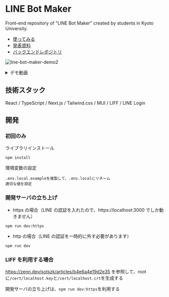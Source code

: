# LINE Bot Maker


Front-end repository of "LINE Bot Maker" created by students in Kyoto University.

- [使ってみる](https://lbm.vercel.app/)
- [発表資料](https://docs.google.com/presentation/d/1ppaFRecLssDuJEaxndWJUHQG2cfsEdfi/edit#slide=id.p1)
- [バックエンドレポジトリ](https://github.com/xiaogeamadeus/linebot_backend2)

![line-bot-maker-demo2](https://user-images.githubusercontent.com/38308823/181484172-08841425-61c8-4214-8835-27a12ef3211c.gif)

<details>
<summary>デモ動画</summary>
<video src="https://user-images.githubusercontent.com/38308823/181482489-abe26305-c1b3-4d2c-9475-1589c003afad.mp4"></video>
</details>

## 技術スタック

React / TypeScript / Next.js / Tailwind.css / MUI / LIFF / LINE Login

## 開発

### 初回のみ

ライブラリインストール

```
npm install
```

環境変数の設定

```
.env.local.exampleを複製して、.env.localにリネーム
適切な値を設定
```

### 開発サーバの立ち上げ

- https の場合（LINE の認証を入れたので、https://localhost:3000 でしか動きません）

```
npm run dev:https
```

- http の場合（LINE の認証を一時的に外す必要があります）

```
npm run dev
```

### LIFF を利用する場合

https://zenn.dev/sotszk/articles/b4e6a4e19d2e35 を参照して、root に`/cert/localhost.key`と`/cert/localhost.crt`を生成する

開発サーバの立ち上げは、`npm run dev:https`を利用する
